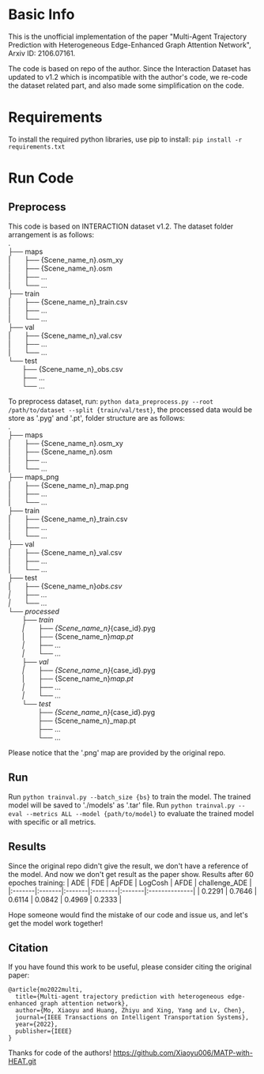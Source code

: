 # Basic Info
This is the unofficial implementation of the paper "Multi-Agent Trajectory Prediction with Heterogeneous Edge-Enhanced Graph Attention Network", Arxiv ID: 2106.07161.

The code is based on repo of the author. Since the Interaction Dataset has updated to v1.2 which is incompatible with the author's code, we re-code the dataset related part, and also made some simplification on the code.


# Requirements
To install the required python libraries, use pip to install: 
`pip install -r requirements.txt`


# Run Code

## Preprocess
This code is based on INTERACTION dataset v1.2. The dataset folder arrangement is as follows:<br>
.<br>
├── maps<br>
|&emsp;&emsp;├── {Scene_name_n}.osm_xy<br>
|&emsp;&emsp;├── {Scene_name_n}.osm<br>
|&emsp;&emsp;├── ...<br>
|&emsp;&emsp;└── ...<br>
├── train<br>
|&emsp;&emsp;├── {Scene_name_n}_train.csv<br>
|&emsp;&emsp;├── ...<br>
|&emsp;&emsp;└── ...<br>
├── val<br>
|&emsp;&emsp;├── {Scene_name_n}_val.csv<br>
|&emsp;&emsp;├── ...<br>
|&emsp;&emsp;└── ...<br>
└── test<br>
 &emsp;&emsp;├── {Scene_name_n}_obs.csv<br>
 &emsp;&emsp;├── ...<br>
 &emsp;&emsp;└── ...<br>

To preprocess dataset, run: `python data_preprocess.py --root /path/to/dataset --split {train/val/test}`, the processed data would be store as '.pyg' and '.pt', folder structure are as follows:<br>
.<br>
├── maps<br>
|&emsp;&emsp;├── {Scene_name_n}.osm_xy<br>
|&emsp;&emsp;├── {Scene_name_n}.osm<br>
|&emsp;&emsp;├── ...<br>
|&emsp;&emsp;└── ...<br>
├── maps_png<br>
|&emsp;&emsp;├── {Scene_name_n}_map.png<br>
|&emsp;&emsp;├── ...<br>
|&emsp;&emsp;└── ...<br>
├── train<br>
|&emsp;&emsp;├── {Scene_name_n}_train.csv<br>
|&emsp;&emsp;├── ...<br>
|&emsp;&emsp;└── ...<br>
├── val<br>
|&emsp;&emsp;├── {Scene_name_n}_val.csv<br>
|&emsp;&emsp;├── ...<br>
|&emsp;&emsp;└── ...<br>
├── test<br>
|&emsp;&emsp;├── {Scene_name_n}_obs.csv<br>
|&emsp;&emsp;├── ...<br>
|&emsp;&emsp;└── ...<br>
└── processed<br>
&emsp;&emsp;├── train<br>
&emsp;&emsp;|&emsp;&emsp;├── {Scene_name_n}_{case_id}.pyg<br>
&emsp;&emsp;|&emsp;&emsp;├── {Scene_name_n}_map.pt<br>
&emsp;&emsp;|&emsp;&emsp;├── ...<br>
&emsp;&emsp;|&emsp;&emsp;└── ...<br>
&emsp;&emsp;├── val<br>
&emsp;&emsp;|&emsp;&emsp;├── {Scene_name_n}_{case_id}.pyg<br>
&emsp;&emsp;|&emsp;&emsp;├── {Scene_name_n}_map.pt<br>
&emsp;&emsp;|&emsp;&emsp;├── ...<br>
&emsp;&emsp;|&emsp;&emsp;└── ...<br>
&emsp;&emsp;└── test<br>
&emsp;&emsp; &emsp;&emsp;├── {Scene_name_n}_{case_id}.pyg<br>
&emsp;&emsp; &emsp;&emsp;├── {Scene_name_n}_map.pt<br>
&emsp;&emsp; &emsp;&emsp;├── ...<br>
&emsp;&emsp; &emsp;&emsp;└── ...<br>

Please notice that the '.png' map are provided by the original repo.

## Run
Run `python trainval.py --batch_size {bs}` to train the model. The trained model will be saved to './models' as '.tar' file.
Run `python trainval.py --eval --metrics ALL --model {path/to/model}` to evaluate the trained model with specific or all metrics. 

## Results
Since the original repo didn't give the result, we don't have a reference of the model. And now we don't get result as the paper show. 
Results after 60 epoches training:
| ADE    | FDE    | ApFDE  | LogCosh | AFDE   | challenge_ADE |
|:-------|:-------|:-------|:--------|:-------|:--------------|
| 0.2291 | 0.7646 | 0.6114 |  0.0842 | 0.4969 |        0.2333 |  

Hope someone would find the mistake of our code and issue us, and let's get the model work together!

## Citation
If you have found this work to be useful, please consider citing the original paper:
```
@article{mo2022multi,
  title={Multi-agent trajectory prediction with heterogeneous edge-enhanced graph attention network},
  author={Mo, Xiaoyu and Huang, Zhiyu and Xing, Yang and Lv, Chen},
  journal={IEEE Transactions on Intelligent Transportation Systems},
  year={2022},
  publisher={IEEE}
}
```
Thanks for code of the authors! https://github.com/Xiaoyu006/MATP-with-HEAT.git

